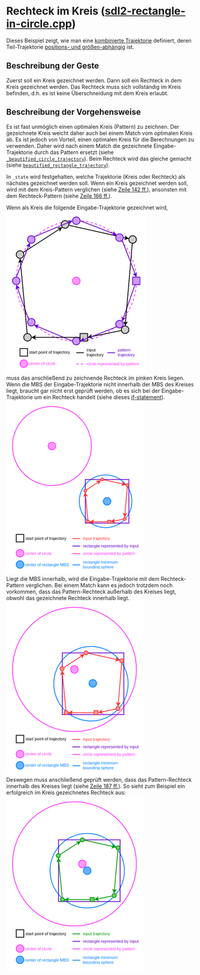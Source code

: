 # Rechteck im Kreis ([sdl2-rectangle-in-circle.cpp][sdl2-rectangle-in-circle])
Dieses Beispiel zeigt, wie man eine
[kombinierte Trajektorie](../gestures-advanced.md#combined)
definiert, deren Teil-Trajektorie [positions- und größen-abhängig](../gestures-advanced.md#position-size-orientation-dependend)
ist.

## Beschreibung der Geste
Zuerst soll ein Kreis gezeichnet werden.
Dann soll ein Rechteck in dem Kreis gezeichnet werden.
Das Rechteck muss sich vollständig im Kreis befinden,
d.h. es ist keine Überschneidung mit dem Kreis erlaubt.

## Beschreibung der Vorgehensweise
Es ist fast unmöglich einen optimalen Kreis (Pattern) zu zeichnen.
Der gezeichnete Kreis weicht daher auch bei einem Match vom optimalen Kreis ab.
Es ist jedoch von Vorteil, einen optimalen Kreis für die Berechnungen zu
verwenden.
Daher wird nach einem Match die gezeichnete Eingabe-Trajektorie durch das
Pattern ersetzt (siehe [`_beautified_circle_trajectory`][_beautified_circle_trajectory init]).
Beim Rechteck wird das gleiche gemacht (siehe [`beautified_rectangle_trajectory`][beautified_rectangle_trajectory init]).

In `_state` wird festgehalten, welche Trajektorie (Kreis oder Rechteck) als
nächstes gezeichnet werden soll.
Wenn ein Kreis gezeichnet werden soll, wird mit dem Kreis-Pattern verglichen
(siehe [Zeile 142 ff.][L142]), ansonsten mit dem Rechteck-Pattern
(siehe [Zeile 166 ff.][L166]).

Wenn als Kreis die folgende Eingabe-Trajektorie gezeichnet wird,  
![circle-input-and-pattern](../img/algorithm/position-size-orientation-dependend/circle-input-and-pattern.png)    
muss das anschließend zu zeichnende Rechteck im pinken Kreis liegen.
Wenn die MBS der Eingabe-Trajektorie nicht innerhalb der MBS des Kreises liegt,
braucht gar nicht erst geprüft werden, ob es sich bei der Eingabe-Trajektorie
um ein Rechteck handelt (siehe dieses [if-statement][MBS of rectangle in MBS of circle]).  
![MBS-of-rectangle-outside](../img/algorithm/position-size-orientation-dependend/MBS-of-rectangle-outside.png)  
Liegt die MBS innerhalb, wird die Eingabe-Trajektorie mit dem Rechteck-Pattern
verglichen.
Bei einem Match kann es jedoch trotzdem noch vorkommen, dass das
Pattern-Rechteck außerhalb des Kreises liegt, obwohl das gezeichnete Rechteck
innerhalb liegt.  
![rectangle-intersects-circle](../img/algorithm/position-size-orientation-dependend/rectangle-intersects-circle.png)    
Deswegen muss anschließend geprüft werden, dass das Pattern-Rechteck innerhalb
des Kreises liegt (siehe [Zeile 187 ff.][L187]).
So sieht zum Beispiel ein erfolgreich im Kreis gezeichnetes Rechteck aus:  
![rectangle-inside](../img/algorithm/position-size-orientation-dependend/rectangle-inside.png)  

[sdl2-rectangle-in-circle]: ../../example/sdl2/app/sdl2-rectangle-in-circle.cpp
[_beautified_circle_trajectory init]: ../../example/sdl2/app/sdl2-rectangle-in-circle.cpp#L147
[beautified_rectangle_trajectory init]: ../../example/sdl2/app/sdl2-rectangle-in-circle.cpp#L173
[MBS of rectangle in MBS of circle]: ../../example/sdl2/app/sdl2-rectangle-in-circle.cpp#L129
[L142]: ../../example/sdl2/app/sdl2-rectangle-in-circle.cpp#L142
[L166]: ../../example/sdl2/app/sdl2-rectangle-in-circle.cpp#L166
[L187]: ../../example/sdl2/app/sdl2-rectangle-in-circle.cpp#L187



